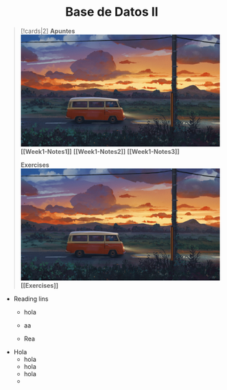 # <center>Base de Datos II</center>
 > [!cards|2]
> **Apuntes**
> ![External Image|center|440](https://raw.githubusercontent.com/D3Ext/aesthetic-wallpapers/main/images/van.png)
> **[[Week1-Notes1]]**
> **[[Week1-Notes2]]**
> **[[Week1-Notes3]]**
> 
> **Exercises**
> ![External Image|center|440](https://raw.githubusercontent.com/D3Ext/aesthetic-wallpapers/main/images/van.png)
> **[[Exercises]]**
> 
- Reading lins
	- hola
	- aa

	- Rea
- Hola
	- hola
	- hola
	- hola
	- 